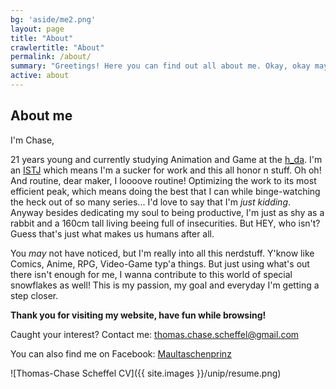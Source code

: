 ```yaml
---
bg: 'aside/me2.png'
layout: page
title: "About"
crawlertitle: "About"
permalink: /about/
summary: "Greetings! Here you can find out all about me. Okay, okay maybe not all."
active: about
---
```


## **About me**
I'm Chase, 

21 years young and currently studying Animation and Game at the [h_da](https://www.h-da.de/studium/studienangebot/studiengaenge/architektur-medien-und-design/animation-game-ba/). I'm an [ISTJ](https://www.16personalities.com/istj-personality) which means I'm a sucker for work and this all honor n stuff. Oh oh! And routine, dear maker, I loooove routine! Optimizing the work to its most efficient peak, which means doing the best that I can while binge-watching the heck out of so many series... I'd love to say that I'm *just kidding*. Anyway besides dedicating my soul to being productive, I'm just as shy as a rabbit and a 160cm tall living beeing full of insecurities. But HEY, who isn't? Guess that's just what makes us humans after all.  

You *may* not have noticed, but I'm really into all this nerdstuff. Y'know like Comics, Anime, RPG, Video-Game typ'a things. But just using what's out there isn't enough for me, I wanna contribute to this world of special snowflakes as well! This is my passion, my goal and everyday I'm getting a step closer. 

**Thank you for visiting my website, have fun while browsing!** 

Caught your interest? Contact me: thomas.chase.scheffel@gmail.com

You can also find me on Facebook:
[Maultaschenprinz](https://www.facebook.com/Maultaschenprinz/)

![Thomas-Chase Scheffel CV]({{ site.images }}/unip/resume.png)
